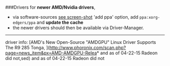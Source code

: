 ###Drivers
for **newer AMD/Nvidia drivers**, 
* via software-sources [see screen-shot](http://i.imgur.com/8FOYNam.png) 'add ppa' option, add `ppa:xorg-edgers/ppa` and __update the cache__
* the newer drivers should then be available via Driver-Manager.

***
driver info: [AMD's New Open-Source "AMDGPU" Linux Driver Supports The R9 285 Tonga, ](http://www.phoronix.com/scan.php?page=news_item&px=AMD-AMDGPU-Relea* and as of 04-22-15 Radeon did not,sed)
and as of 04-22-15 Radeon did not
